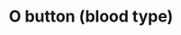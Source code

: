 ---
layout: symbols
title: O button (blood type)
emoji: o_button_blood_type
permalink: 🅾.html
image: assets/img/3moji/o_button_blood_type.png
---